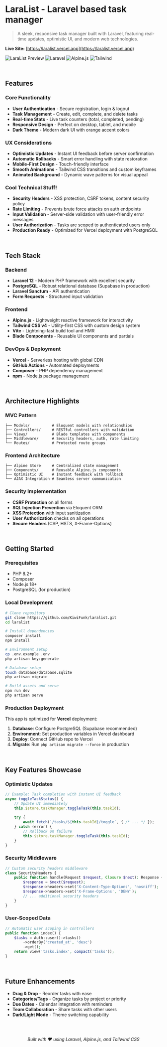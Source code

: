 # LaraList - Laravel based task manager

> A sleek, responsive task manager built with Laravel, featuring real-time updates, optimistic UI, and modern web technologies.

**Live Site:** [https://laralist.vercel.app](https://laralist.vercel.app)

![LaraList Preview](https://img.shields.io/badge/Status-Live-brightgreen) ![Laravel](https://img.shields.io/badge/Laravel-12-red) ![Alpine.js](https://img.shields.io/badge/Alpine.js-3.x-blue) ![Tailwind](https://img.shields.io/badge/Tailwind-4.x-cyan)

<br>

## Features

### **Core Functionality**
- **User Authentication** - Secure registration, login & logout
- **Task Management** - Create, edit, complete, and delete tasks
- **Real-time Stats** - Live task counters (total, completed, pending)
- **Responsive Design** - Perfect on desktop, tablet, and mobile
- **Dark Theme** - Modern dark UI with orange accent colors

### **UX Considerations**
- **Optimistic Updates** - Instant UI feedback before server confirmation
- **Automatic Rollbacks** - Smart error handling with state restoration
- **Mobile-First Design** - Touch-friendly interface
- **Smooth Animations** - Tailwind CSS transitions and custom keyframes
- **Animated Background** - Dynamic wave patterns for visual appeal

### **Cool Technical Stuff!**
- **Security Headers** - XSS protection, CSRF tokens, content security policy
- **Rate Limiting** - Prevents brute force attacks on auth endpoints
- **Input Validation** - Server-side validation with user-friendly error messages
- **User Authorization** - Tasks are scoped to authenticated users only
- **Production Ready** - Optimized for Vercel deployment with PostgreSQL

<br>

## Tech Stack

### **Backend**
- **Laravel 12** - Modern PHP framework with excellent security
- **PostgreSQL** - Robust relational database (Supabase in production)
- **Laravel Sanctum** - API authentication
- **Form Requests** - Structured input validation

### **Frontend**
- **Alpine.js** - Lightweight reactive framework for interactivity
- **Tailwind CSS v4** - Utility-first CSS with custom design system
- **Vite** - Lightning-fast build tool and HMR
- **Blade Components** - Reusable UI components and partials

### **DevOps & Deployment**
- **Vercel** - Serverless hosting with global CDN
- **GitHub Actions** - Automated deployments
- **Composer** - PHP dependency management
- **npm** - Node.js package management

<br>

## Architecture Highlights

### **MVC Pattern**
```
├── Models/          # Eloquent models with relationships
├── Controllers/     # RESTful controllers with validation
├── Views/           # Blade templates with components
├── Middleware/      # Security headers, auth, rate limiting
└── Routes/          # Protected route groups
```

### **Frontend Architecture**
```
├── Alpine Store     # Centralized state management
├── Components/      # Reusable Alpine.js components
├── Optimistic UI    # Instant feedback with rollback
└── AJAX Integration # Seamless server communication
```

### **Security Implementation**
- **CSRF Protection** on all forms
- **SQL Injection Prevention** via Eloquent ORM
- **XSS Protection** with input sanitization
- **User Authorization** checks on all operations
- **Secure Headers** (CSP, HSTS, X-Frame-Options)

<br>

## Getting Started

### **Prerequisites**
- PHP 8.2+
- Composer
- Node.js 18+
- PostgreSQL (for production)

### **Local Development**
```bash
# Clone repository
git clone https://github.com/KiwiFunk/laralist.git
cd laralist

# Install dependencies
composer install
npm install

# Environment setup
cp .env.example .env
php artisan key:generate

# Database setup
touch database/database.sqlite
php artisan migrate

# Build assets and serve
npm run dev
php artisan serve
```

### **Production Deployment**
This app is optimized for **Vercel** deployment:

1. **Database**: Configure PostgreSQL (Supabase recommended)
2. **Environment**: Set production variables in Vercel dashboard
3. **Deploy**: Connect GitHub repo to Vercel
4. **Migrate**: Run `php artisan migrate --force` in production

<br>

## Key Features Showcase

### **Optimistic Updates**
```javascript
// Example: Task completion with instant UI feedback
async toggleTaskStatus() {
    // Update UI immediately
    this.$store.taskManager.toggleTask(this.taskId);
    
    try {
        await fetch(`/tasks/${this.taskId}/toggle`, { /* ... */ });
    } catch (error) {
        // Rollback on failure
        this.$store.taskManager.toggleTask(this.taskId);
    }
}
```

### **Security Middleware**
```php
// Custom security headers middleware
class SecurityHeaders {
    public function handle(Request $request, Closure $next): Response {
        $response = $next($request);
        $response->headers->set('X-Content-Type-Options', 'nosniff');
        $response->headers->set('X-Frame-Options', 'DENY');
        // ... additional security headers
    }
}
```

### **User-Scoped Data**
```php
// Automatic user scoping in controllers
public function index() {
    $tasks = Auth::user()->tasks()
        ->orderBy('created_at', 'desc')
        ->get();
    return view('tasks.index', compact('tasks'));
}
```
<br>

## Future Enhancements

- **Drag & Drop** - Reorder tasks with ease
- **Categories/Tags** - Organize tasks by project or priority
- **Due Dates** - Calendar integration with reminders
- **Team Collaboration** - Share tasks with other users
- **Dark/Light Mode** - Theme switching capability


<div align="center">

<br>
<br>

*Built with ❤️ using Laravel, Alpine.js, and Tailwind CSS*

</div>
